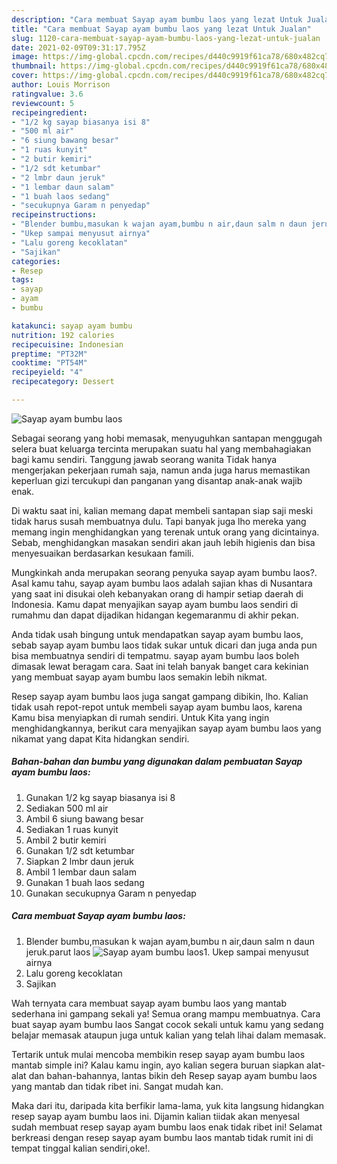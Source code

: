 ```yaml
---
description: "Cara membuat Sayap ayam bumbu laos yang lezat Untuk Jualan"
title: "Cara membuat Sayap ayam bumbu laos yang lezat Untuk Jualan"
slug: 1120-cara-membuat-sayap-ayam-bumbu-laos-yang-lezat-untuk-jualan
date: 2021-02-09T09:31:17.795Z
image: https://img-global.cpcdn.com/recipes/d440c9919f61ca78/680x482cq70/sayap-ayam-bumbu-laos-foto-resep-utama.jpg
thumbnail: https://img-global.cpcdn.com/recipes/d440c9919f61ca78/680x482cq70/sayap-ayam-bumbu-laos-foto-resep-utama.jpg
cover: https://img-global.cpcdn.com/recipes/d440c9919f61ca78/680x482cq70/sayap-ayam-bumbu-laos-foto-resep-utama.jpg
author: Louis Morrison
ratingvalue: 3.6
reviewcount: 5
recipeingredient:
- "1/2 kg sayap biasanya isi 8"
- "500 ml air"
- "6 siung bawang besar"
- "1 ruas kunyit"
- "2 butir kemiri"
- "1/2 sdt ketumbar"
- "2 lmbr daun jeruk"
- "1 lembar daun salam"
- "1 buah laos sedang"
- "secukupnya Garam n penyedap"
recipeinstructions:
- "Blender bumbu,masukan k wajan ayam,bumbu n air,daun salm n daun jeruk.parut laos"
- "Ukep sampai menyusut airnya"
- "Lalu goreng kecoklatan"
- "Sajikan"
categories:
- Resep
tags:
- sayap
- ayam
- bumbu

katakunci: sayap ayam bumbu 
nutrition: 192 calories
recipecuisine: Indonesian
preptime: "PT32M"
cooktime: "PT54M"
recipeyield: "4"
recipecategory: Dessert

---
```



![Sayap ayam bumbu laos](https://img-global.cpcdn.com/recipes/d440c9919f61ca78/680x482cq70/sayap-ayam-bumbu-laos-foto-resep-utama.jpg)

Sebagai seorang yang hobi memasak, menyuguhkan santapan menggugah selera buat keluarga tercinta merupakan suatu hal yang membahagiakan bagi kamu sendiri. Tanggung jawab seorang  wanita Tidak hanya mengerjakan pekerjaan rumah saja, namun anda juga harus memastikan keperluan gizi tercukupi dan panganan yang disantap anak-anak wajib enak.

Di waktu  saat ini, kalian memang dapat membeli santapan siap saji meski tidak harus susah membuatnya dulu. Tapi banyak juga lho mereka yang memang ingin menghidangkan yang terenak untuk orang yang dicintainya. Sebab, menghidangkan masakan sendiri akan jauh lebih higienis dan bisa menyesuaikan berdasarkan kesukaan famili. 



Mungkinkah anda merupakan seorang penyuka sayap ayam bumbu laos?. Asal kamu tahu, sayap ayam bumbu laos adalah sajian khas di Nusantara yang saat ini disukai oleh kebanyakan orang di hampir setiap daerah di Indonesia. Kamu dapat menyajikan sayap ayam bumbu laos sendiri di rumahmu dan dapat dijadikan hidangan kegemaranmu di akhir pekan.

Anda tidak usah bingung untuk mendapatkan sayap ayam bumbu laos, sebab sayap ayam bumbu laos tidak sukar untuk dicari dan juga anda pun bisa membuatnya sendiri di tempatmu. sayap ayam bumbu laos boleh dimasak lewat beragam cara. Saat ini telah banyak banget cara kekinian yang membuat sayap ayam bumbu laos semakin lebih nikmat.

Resep sayap ayam bumbu laos juga sangat gampang dibikin, lho. Kalian tidak usah repot-repot untuk membeli sayap ayam bumbu laos, karena Kamu bisa menyiapkan di rumah sendiri. Untuk Kita yang ingin menghidangkannya, berikut cara menyajikan sayap ayam bumbu laos yang nikamat yang dapat Kita hidangkan sendiri.

<!--inarticleads1-->

##### Bahan-bahan dan bumbu yang digunakan dalam pembuatan Sayap ayam bumbu laos:

1. Gunakan 1/2 kg sayap biasanya isi 8
1. Sediakan 500 ml air
1. Ambil 6 siung bawang besar
1. Sediakan 1 ruas kunyit
1. Ambil 2 butir kemiri
1. Gunakan 1/2 sdt ketumbar
1. Siapkan 2 lmbr daun jeruk
1. Ambil 1 lembar daun salam
1. Gunakan 1 buah laos sedang
1. Gunakan secukupnya Garam n penyedap




<!--inarticleads2-->

##### Cara membuat Sayap ayam bumbu laos:

1. Blender bumbu,masukan k wajan ayam,bumbu n air,daun salm n daun jeruk.parut laos
<img src="https://img-global.cpcdn.com/steps/cbe873ffe3f56343/160x128cq70/sayap-ayam-bumbu-laos-langkah-memasak-1-foto.jpg" alt="Sayap ayam bumbu laos">1. Ukep sampai menyusut airnya
1. Lalu goreng kecoklatan
1. Sajikan




Wah ternyata cara membuat sayap ayam bumbu laos yang mantab sederhana ini gampang sekali ya! Semua orang mampu membuatnya. Cara buat sayap ayam bumbu laos Sangat cocok sekali untuk kamu yang sedang belajar memasak ataupun juga untuk kalian yang telah lihai dalam memasak.

Tertarik untuk mulai mencoba membikin resep sayap ayam bumbu laos mantab simple ini? Kalau kamu ingin, ayo kalian segera buruan siapkan alat-alat dan bahan-bahannya, lantas bikin deh Resep sayap ayam bumbu laos yang mantab dan tidak ribet ini. Sangat mudah kan. 

Maka dari itu, daripada kita berfikir lama-lama, yuk kita langsung hidangkan resep sayap ayam bumbu laos ini. Dijamin kalian tiidak akan menyesal sudah membuat resep sayap ayam bumbu laos enak tidak ribet ini! Selamat berkreasi dengan resep sayap ayam bumbu laos mantab tidak rumit ini di tempat tinggal kalian sendiri,oke!.

